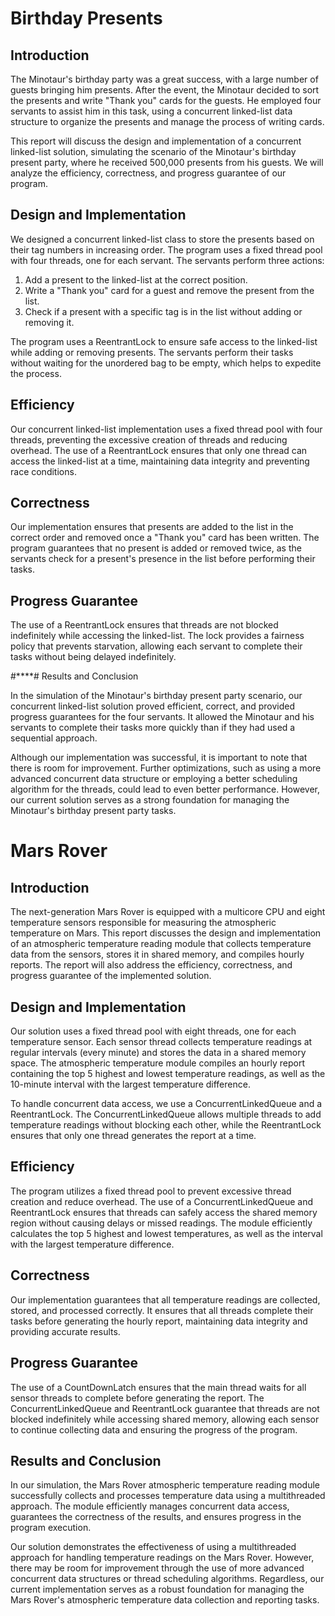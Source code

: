 # Birthday Presents

## Introduction

The Minotaur's birthday party was a great success, with a large number of guests bringing him presents. After the event, the Minotaur decided to sort the presents and write "Thank you" cards for the guests. He employed four servants to assist him in this task, using a concurrent linked-list data structure to organize the presents and manage the process of writing cards.

This report will discuss the design and implementation of a concurrent linked-list solution, simulating the scenario of the Minotaur's birthday present party, where he received 500,000 presents from his guests. We will analyze the efficiency, correctness, and progress guarantee of our program.

## Design and Implementation

We designed a concurrent linked-list class to store the presents based on their tag numbers in increasing order. The program uses a fixed thread pool with four threads, one for each servant. The servants perform three actions:

1. Add a present to the linked-list at the correct position.
2. Write a "Thank you" card for a guest and remove the present from the list.
3. Check if a present with a specific tag is in the list without adding or removing it.

The program uses a ReentrantLock to ensure safe access to the linked-list while adding or removing presents. The servants perform their tasks without waiting for the unordered bag to be empty, which helps to expedite the process.

## Efficiency

Our concurrent linked-list implementation uses a fixed thread pool with four threads, preventing the excessive creation of threads and reducing overhead. The use of a ReentrantLock ensures that only one thread can access the linked-list at a time, maintaining data integrity and preventing race conditions.

## Correctness

Our implementation ensures that presents are added to the list in the correct order and removed once a "Thank you" card has been written. The program guarantees that no present is added or removed twice, as the servants check for a present's presence in the list before performing their tasks.

## Progress Guarantee

The use of a ReentrantLock ensures that threads are not blocked indefinitely while accessing the linked-list. The lock provides a fairness policy that prevents starvation, allowing each servant to complete their tasks without being delayed indefinitely.

#****# Results and Conclusion

In the simulation of the Minotaur's birthday present party scenario, our concurrent linked-list solution proved efficient, correct, and provided progress guarantees for the four servants. It allowed the Minotaur and his servants to complete their tasks more quickly than if they had used a sequential approach.

Although our implementation was successful, it is important to note that there is room for improvement. Further optimizations, such as using a more advanced concurrent data structure or employing a better scheduling algorithm for the threads, could lead to even better performance. However, our current solution serves as a strong foundation for managing the Minotaur's birthday present party tasks.

# Mars Rover

## Introduction

The next-generation Mars Rover is equipped with a multicore CPU and eight temperature sensors responsible for measuring the atmospheric temperature on Mars. This report discusses the design and implementation of an atmospheric temperature reading module that collects temperature data from the sensors, stores it in shared memory, and compiles hourly reports. The report will also address the efficiency, correctness, and progress guarantee of the implemented solution.

## Design and Implementation

Our solution uses a fixed thread pool with eight threads, one for each temperature sensor. Each sensor thread collects temperature readings at regular intervals (every minute) and stores the data in a shared memory space. The atmospheric temperature module compiles an hourly report containing the top 5 highest and lowest temperature readings, as well as the 10-minute interval with the largest temperature difference.

To handle concurrent data access, we use a ConcurrentLinkedQueue and a ReentrantLock. The ConcurrentLinkedQueue allows multiple threads to add temperature readings without blocking each other, while the ReentrantLock ensures that only one thread generates the report at a time.

## Efficiency

The program utilizes a fixed thread pool to prevent excessive thread creation and reduce overhead. The use of a ConcurrentLinkedQueue and ReentrantLock ensures that threads can safely access the shared memory region without causing delays or missed readings. The module efficiently calculates the top 5 highest and lowest temperatures, as well as the interval with the largest temperature difference.

## Correctness

Our implementation guarantees that all temperature readings are collected, stored, and processed correctly. It ensures that all threads complete their tasks before generating the hourly report, maintaining data integrity and providing accurate results.

## Progress Guarantee

The use of a CountDownLatch ensures that the main thread waits for all sensor threads to complete before generating the report. The ConcurrentLinkedQueue and ReentrantLock guarantee that threads are not blocked indefinitely while accessing shared memory, allowing each sensor to continue collecting data and ensuring the progress of the program.

## Results and Conclusion

In our simulation, the Mars Rover atmospheric temperature reading module successfully collects and processes temperature data using a multithreaded approach. The module efficiently manages concurrent data access, guarantees the correctness of the results, and ensures progress in the program execution.

Our solution demonstrates the effectiveness of using a multithreaded approach for handling temperature readings on the Mars Rover. However, there may be room for improvement through the use of more advanced concurrent data structures or thread scheduling algorithms. Regardless, our current implementation serves as a robust foundation for managing the Mars Rover's atmospheric temperature data collection and reporting tasks.

